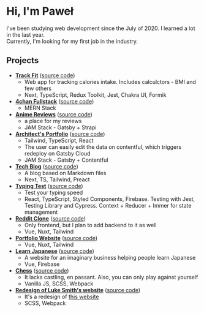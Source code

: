 # Hi, I'm Paweł

I've been studying web development since the July of 2020. I learned a lot in the last year.  
Currently, I'm looking for my first job in the industry.

## Projects

- [**Track Fit**](https://track-fit.me/food) ([source code](https://github.com/kolaczyn/fit-tracker))
  - Web app for tracking calories intake. Includes calculctors - BMI and few others
  - Next, TypeScript, Redux Toolkit, Jest, Chakra UI, Formik
- [**4chan Fullstack**](https://4chan.kolaczyn.com) ([source code](https://github.com/kolaczyn/4chan-fullstack))
  - MERN Stack
- [**Anime Reviews**](https://anime-reviews.kolaczyn.com) ([source code](https://github.com/kolaczyn/anime-reviews))
  - a place for my reviews
  - JAM Stack - Gatsby + Strapi
- [**Architect's Portfolio**](https://architektura.kolaczyn.com) ([source code](https://github.com/kolaczyn/architect-portfolio))
  - Tailwind, TypeScript, React
  - The user can easily edit the data on contentful, which triggers redeploy on Gatsby Cloud
  - JAM Stack - Gatsby + Contentful
- [**Tech Blog**](https://tech-blog.kolaczyn.com) ([source code](https://github.com/kolaczyn/tech-blog))
  - A blog based on Markdown files
  - Next, TS, Tailwind, Preact
- [**Typing Test**](https://github.com/kolaczyn/typing-test) ([source code](https://github.com/kolaczyn/typing-test))
  - Test your typing speed
  - React, TypeScript, Styled Components, Firebase. Testing with Jest, Testing Library and Cypress. Context + Reducer + Immer for state management
- [**Reddit Clone**](https://reddit.kolaczyn.com) ([source code](https://github.com/kolaczyn/reddit-clone))
  - Only frontend, but I plan to add backend to it as well
  - Vue, Nuxt, Tailwind
- [**Portfolio Website**](https://kolaczyn.com) ([source code](https://github.com/kolaczyn/portfolio-website))
  - Vue, Nuxt, Tailwind
- [**Learn Japanese**](https://learn-japanese.kolaczyn.com/) ([source code](https://github.com/kolaczyn/learn-japanese))
  - A website for an imaginary business helping people learn Japanese
  - Vue, Firebase
- [**Chess**](https://chess.kolaczyn.com) ([source code](https://github.com/kolaczyn/chess-js))
  - It lacks castling, en passant. Also, you can only play against yourself
  - Vanilla JS, SCSS, Webpack
- [**Redesign of Luke Smith's website**](https://luke-smith.kolaczyn.com) ([source code](https://github.com/kolaczyn/lukesmithxyz))
  - It's a redesign of [this website](https://lukesmith.xyz)
  - SCSS, Webpack

